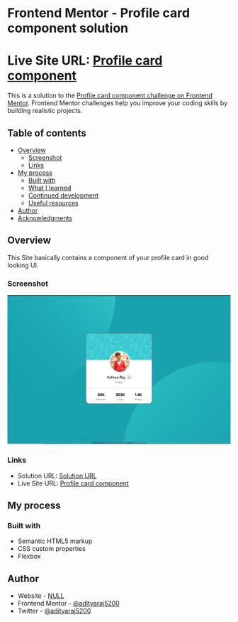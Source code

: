 # Frontend Mentor - Profile card component solution

# Live Site URL: [Profile card component](https://adityaraj5200-profile-card-component.netlify.app/)

This is a solution to the [Profile card component challenge on Frontend Mentor](https://www.frontendmentor.io/challenges/profile-card-component-cfArpWshJ). Frontend Mentor challenges help you improve your coding skills by building realistic projects. 

## Table of contents

- [Overview](#overview)
  - [Screenshot](#screenshot)
  - [Links](#links)
- [My process](#my-process)
  - [Built with](#built-with)
  - [What I learned](#what-i-learned)
  - [Continued development](#continued-development)
  - [Useful resources](#useful-resources)
- [Author](#author)
- [Acknowledgments](#acknowledgments)

## Overview

This Site basically contains a component of your profile card in good looking UI.


### Screenshot

![](./screenshot.png)

### Links

- Solution URL: [Solution URL](https://www.frontendmentor.io/solutions/responsive-page-using-html-css-but-with-my-picture-logo-and-my-name-MNuV7IZlj)
- Live Site URL: [Profile card component](https://adityaraj5200-profile-card-component.netlify.app/)

## My process

### Built with

- Semantic HTML5 markup
- CSS custom properties
- Flexbox

## Author

- Website - [NULL](https://www.your-site.com)
- Frontend Mentor - [@adityaraj5200](https://www.frontendmentor.io/profile/adityaraj5200)
- Twitter - [@adityaraj5200](https://www.twitter.com/adityaraj5200)
